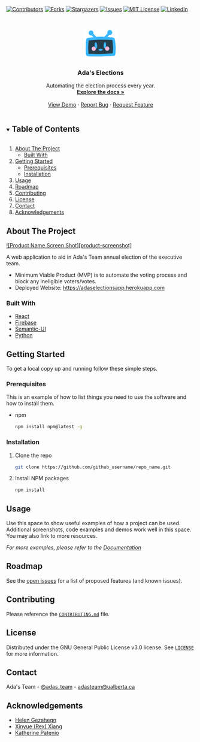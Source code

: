 <!--
*** Thanks for checking out the Best-README-Template. If you have a suggestion
*** that would make this better, please fork the repo and create a pull request
*** or simply open an issue with the tag "enhancement".
*** Thanks again! Now go create something AMAZING! :D
***
***
***
*** To avoid retyping too much info. Do a search and replace for the following:
*** github_username, repo_name, twitter_handle, email, project_title, project_description
-->

<!-- PROJECT SHIELDS -->
<!--
*** I'm using markdown "reference style" links for readability.
*** Reference links are enclosed in brackets [ ] instead of parentheses ( ).
*** See the bottom of this document for the declaration of the reference variables
*** for contributors-url, forks-url, etc. This is an optional, concise syntax you may use.
*** https://www.markdownguide.org/basic-syntax/#reference-style-links
-->

[![Contributors][contributors-shield]][contributors-url]
[![Forks][forks-shield]][forks-url]
[![Stargazers][stars-shield]][stars-url]
[![Issues][issues-shield]][issues-url]
[![MIT License][license-shield]][license-url]
[![LinkedIn][linkedin-shield]][linkedin-url]

<!-- PROJECT LOGO -->
<br />
<p align="center">
  <a href="https://github.com/github_username/repo_name">
    <img src="src/assets/AdaBotHead.png" alt="Logo" width="95" height="80">
  </a>

  <h3 align="center">Ada's Elections</h3>

  <p align="center">
    Automating the election process every year.
    <br />
    <a href="https://github.com/github_username/repo_name"><strong>Explore the docs »</strong></a>
    <br />
    <br />
    <a href="https://github.com/github_username/repo_name">View Demo</a>
    ·
    <a href="https://github.com/github_username/repo_name/issues">Report Bug</a>
    ·
    <a href="https://github.com/github_username/repo_name/issues">Request Feature</a>
  </p>
</p>

<!-- TABLE OF CONTENTS -->
<details open="open">
  <summary><h2 style="display: inline-block">Table of Contents</h2></summary>
  <ol>
    <li>
      <a href="#about-the-project">About The Project</a>
      <ul>
        <li><a href="#built-with">Built With</a></li>
      </ul>
    </li>
    <li>
      <a href="#getting-started">Getting Started</a>
      <ul>
        <li><a href="#prerequisites">Prerequisites</a></li>
        <li><a href="#installation">Installation</a></li>
      </ul>
    </li>
    <li><a href="#usage">Usage</a></li>
    <li><a href="#roadmap">Roadmap</a></li>
    <li><a href="#contributing">Contributing</a></li>
    <li><a href="#license">License</a></li>
    <li><a href="#contact">Contact</a></li>
    <li><a href="#acknowledgements">Acknowledgements</a></li>
  </ol>
</details>

<!-- ABOUT THE PROJECT -->

## About The Project

[![Product Name Screen Shot][product-screenshot]](<img src="https://slack-imgs.com/?c=1&o1=ro&url=https%3A%2F%2Fuser-images.githubusercontent.com%2F23146829%2F77395696-c1e08f80-6d67-11ea-843e-10e8043b5f9e.png" alt="A screenshot of the election app's home page"/>)

A web application to aid in Ada's Team annual election of the executive team.

- Minimum Viable Product (MVP) is to automate the voting process and block any ineligible voters/votes.
- Deployed Website: https://adaselectionsapp.herokuapp.com

### Built With

- [React](https://reactjs.org/)
- [Firebase](https://firebase.google.com/?gclid=Cj0KCQiAv6yCBhCLARIsABqJTjbqW40uLU-mv-owpsKcqhDcsqg3pzoTJX-PALz-rRhoFrhvoQm2BiUaAmWrEALw_wcB&gclsrc=aw.ds)
- [Semantic-UI](https://semantic-ui.com/)
- [Python](https://www.python.org/)

<!-- GETTING STARTED -->

## Getting Started

To get a local copy up and running follow these simple steps.

### Prerequisites

This is an example of how to list things you need to use the software and how to install them.

- npm
  ```sh
  npm install npm@latest -g
  ```

### Installation

1. Clone the repo
   ```sh
   git clone https://github.com/github_username/repo_name.git
   ```
2. Install NPM packages
   ```sh
   npm install
   ```

<!-- USAGE EXAMPLES -->

## Usage

Use this space to show useful examples of how a project can be used. Additional screenshots, code examples and demos work well in this space. You may also link to more resources.

_For more examples, please refer to the [Documentation](https://example.com)_

<!-- ROADMAP -->

## Roadmap

See the [open issues](https://github.com/github_username/repo_name/issues) for a list of proposed features (and known issues).

<!-- CONTRIBUTING -->

## Contributing

Please reference the [`CONTRIBUTING.md`](https://github.com/adas-team/ElectionsApp/blob/master/.github/CONTRIBUTING.md) file.

<!-- LICENSE -->

## License

Distributed under the GNU General Public License v3.0 license. See [`LICENSE`](https://github.com/adas-team/ElectionsApp/blob/master/LICENSE) for more information.

<!-- CONTACT -->

## Contact

Ada's Team - [@adas_team](https://www.instagram.com/adas_team/) - adasteam@ualberta.ca

<!-- ACKNOWLEDGEMENTS -->

## Acknowledgements

- [Helen Gezahegn](https://www.linkedin.com/in/helengezahegn/)
- [Xinyue (Rex) Xiang](https://www.linkedin.com/in/xinyuexiang/)
- [Katherine Patenio](https://www.linkedin.com/in/katherine-patenio/)

<!-- MARKDOWN LINKS & IMAGES -->
<!-- https://www.markdownguide.org/basic-syntax/#reference-style-links -->

[contributors-shield]: https://img.shields.io/github/contributors/adas_team/ElectionsApp.svg?style=for-the-badge
[contributors-url]: https://github.com/adas-team/ElectionsApp/graphs/contributors
[forks-shield]: https://img.shields.io/github/forks/github_username/repo.svg?style=for-the-badge
[forks-url]: https://github.com/adas-team/ElectionsApp/network/members
[stars-shield]: https://img.shields.io/github/stars/github_username/repo.svg?style=for-the-badge
[stars-url]: https://github.com/adas-team/ElectionsApp/stargazers
[issues-shield]: https://img.shields.io/github/issues/github_username/repo.svg?style=for-the-badge
[issues-url]: https://github.com/github_username/repo/issues
[license-shield]: https://img.shields.io/github/license/github_username/repo.svg?style=for-the-badge
[license-url]: https://github.com/github_username/repo/blob/master/LICENSE.txt
[linkedin-shield]: https://img.shields.io/badge/-LinkedIn-black.svg?style=for-the-badge&logo=linkedin&colorB=555
[linkedin-url]: https://www.linkedin.com/company/adas-team/

